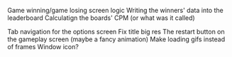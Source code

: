 Game winning/game losing screen logic
Writing the winners' data into the leaderboard
Calculatign the boards' CPM (or what was it called)

Tab navigation for the options screen
Fix title big res
The restart button on the gameplay screen (maybe a fancy animation)
Make loading gifs instead of frames
Window icon?
